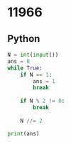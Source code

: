 # 11966

## Python

```python
N = int(input())
ans = 0
while True:
    if N == 1:
        ans = 1
        break
    
    if N % 2 != 0:
        break
    
    N //= 2

print(ans)
```

